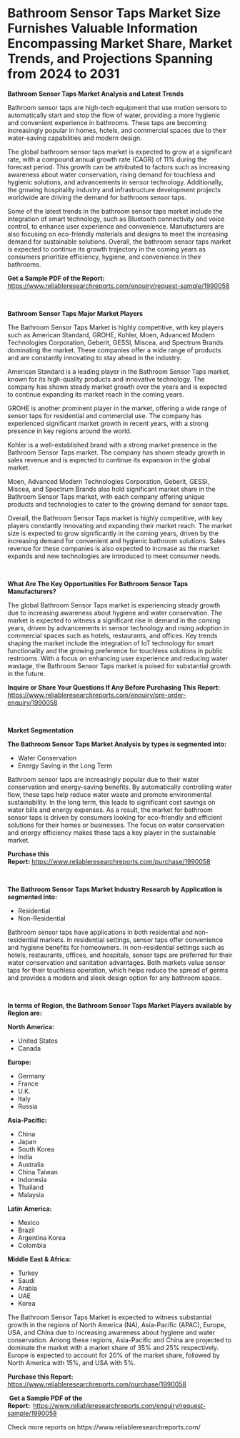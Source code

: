 <p><h1>Bathroom Sensor Taps Market Size Furnishes Valuable Information Encompassing Market Share, Market Trends, and Projections Spanning from 2024 to 2031</h1></p><p><strong>Bathroom Sensor Taps Market Analysis and Latest Trends</strong></p>
<p><p>Bathroom sensor taps are high-tech equipment that use motion sensors to automatically start and stop the flow of water, providing a more hygienic and convenient experience in bathrooms. These taps are becoming increasingly popular in homes, hotels, and commercial spaces due to their water-saving capabilities and modern design.</p><p>The global bathroom sensor taps market is expected to grow at a significant rate, with a compound annual growth rate (CAGR) of 11% during the forecast period. This growth can be attributed to factors such as increasing awareness about water conservation, rising demand for touchless and hygienic solutions, and advancements in sensor technology. Additionally, the growing hospitality industry and infrastructure development projects worldwide are driving the demand for bathroom sensor taps.</p><p>Some of the latest trends in the bathroom sensor taps market include the integration of smart technology, such as Bluetooth connectivity and voice control, to enhance user experience and convenience. Manufacturers are also focusing on eco-friendly materials and designs to meet the increasing demand for sustainable solutions. Overall, the bathroom sensor taps market is expected to continue its growth trajectory in the coming years as consumers prioritize efficiency, hygiene, and convenience in their bathrooms.</p></p>
<p><strong>Get a Sample PDF of the Report:&nbsp;</strong> <a href="https://www.reliableresearchreports.com/enquiry/request-sample/1990058">https://www.reliableresearchreports.com/enquiry/request-sample/1990058</a></p>
<p>&nbsp;</p>
<p><strong>Bathroom Sensor Taps Major Market Players</strong></p>
<p><p>The Bathroom Sensor Taps Market is highly competitive, with key players such as American Standard, GROHE, Kohler, Moen, Advanced Modern Technologies Corporation, Geberit, GESSI, Miscea, and Spectrum Brands dominating the market. These companies offer a wide range of products and are constantly innovating to stay ahead in the industry.</p><p>American Standard is a leading player in the Bathroom Sensor Taps market, known for its high-quality products and innovative technology. The company has shown steady market growth over the years and is expected to continue expanding its market reach in the coming years.</p><p>GROHE is another prominent player in the market, offering a wide range of sensor taps for residential and commercial use. The company has experienced significant market growth in recent years, with a strong presence in key regions around the world.</p><p>Kohler is a well-established brand with a strong market presence in the Bathroom Sensor Taps market. The company has shown steady growth in sales revenue and is expected to continue its expansion in the global market.</p><p>Moen, Advanced Modern Technologies Corporation, Geberit, GESSI, Miscea, and Spectrum Brands also hold significant market share in the Bathroom Sensor Taps market, with each company offering unique products and technologies to cater to the growing demand for sensor taps.</p><p>Overall, the Bathroom Sensor Taps market is highly competitive, with key players constantly innovating and expanding their market reach. The market size is expected to grow significantly in the coming years, driven by the increasing demand for convenient and hygienic bathroom solutions. Sales revenue for these companies is also expected to increase as the market expands and new technologies are introduced to meet consumer needs.</p></p>
<p>&nbsp;</p>
<p><strong>What Are The Key Opportunities For Bathroom Sensor Taps Manufacturers?</strong></p>
<p><p>The global Bathroom Sensor Taps market is experiencing steady growth due to increasing awareness about hygiene and water conservation. The market is expected to witness a significant rise in demand in the coming years, driven by advancements in sensor technology and rising adoption in commercial spaces such as hotels, restaurants, and offices. Key trends shaping the market include the integration of IoT technology for smart functionality and the growing preference for touchless solutions in public restrooms. With a focus on enhancing user experience and reducing water wastage, the Bathroom Sensor Taps market is poised for substantial growth in the future.</p></p>
<p><strong>Inquire or Share Your Questions If Any Before Purchasing This Report:</strong> <a href="https://www.reliableresearchreports.com/enquiry/pre-order-enquiry/1990058">https://www.reliableresearchreports.com/enquiry/pre-order-enquiry/1990058</a></p>
<p>&nbsp;</p>
<p><strong>Market Segmentation</strong></p>
<p><strong>The Bathroom Sensor Taps Market Analysis by types is segmented into:</strong></p>
<p><ul><li>Water Conservation</li><li>Energy Saving in the Long Term</li></ul></p>
<p><p>Bathroom sensor taps are increasingly popular due to their water conservation and energy-saving benefits. By automatically controlling water flow, these taps help reduce water waste and promote environmental sustainability. In the long term, this leads to significant cost savings on water bills and energy expenses. As a result, the market for bathroom sensor taps is driven by consumers looking for eco-friendly and efficient solutions for their homes or businesses. The focus on water conservation and energy efficiency makes these taps a key player in the sustainable market.</p></p>
<p><strong>Purchase this Report:&nbsp;</strong><a href="https://www.reliableresearchreports.com/purchase/1990058">https://www.reliableresearchreports.com/purchase/1990058</a></p>
<p>&nbsp;</p>
<p><strong>The Bathroom Sensor Taps Market Industry Research by Application is segmented into:</strong></p>
<p><ul><li>Residential</li><li>Non-Residential</li></ul></p>
<p><p>Bathroom sensor taps have applications in both residential and non-residential markets. In residential settings, sensor taps offer convenience and hygiene benefits for homeowners. In non-residential settings such as hotels, restaurants, offices, and hospitals, sensor taps are preferred for their water conservation and sanitation advantages. Both markets value sensor taps for their touchless operation, which helps reduce the spread of germs and provides a modern and sleek design option for any bathroom space.</p></p>
<p>&nbsp;</p>
<p><strong>In terms of Region, the Bathroom Sensor Taps Market Players available by Region are:</strong></p>
<p>
    <p> <strong> North America: </strong>
        <ul>
            <li>United States</li>
            <li>Canada</li>
        </ul>
        </p> 
    <p> <strong> Europe: </strong>
        <ul>
            <li>Germany</li>
            <li>France</li>
            <li>U.K.</li>
            <li>Italy</li>
            <li>Russia</li>
        </ul>
        </p> 
    <p> <strong> Asia-Pacific: </strong>
        <ul>
            <li>China</li>
            <li>Japan</li>
            <li>South Korea</li>
            <li>India</li>
            <li>Australia</li>
            <li>China Taiwan</li>
            <li>Indonesia</li>
            <li>Thailand</li>
            <li>Malaysia</li>
        </ul>
        </p> 
    <p> <strong> Latin America: </strong>
        <ul>
            <li>Mexico</li>
            <li>Brazil</li>
            <li>Argentina Korea</li>
            <li>Colombia</li>
        </ul>
        </p> 
    <p> <strong> Middle East & Africa: </strong>
        <ul>
            <li>Turkey</li>
            <li>Saudi</li>
            <li>Arabia</li>
            <li>UAE</li>
            <li>Korea</li>
        </ul>
    </p>
    </p>
<p><p>The Bathroom Sensor Taps Market is expected to witness substantial growth in the regions of North America (NA), Asia-Pacific (APAC), Europe, USA, and China due to increasing awareness about hygiene and water conservation. Among these regions, Asia-Pacific and China are projected to dominate the market with a market share of 35% and 25% respectively. Europe is expected to account for 20% of the market share, followed by North America with 15%, and USA with 5%.</p></p>
<p><strong>Purchase this Report: </strong><a href="https://www.reliableresearchreports.com/purchase/1990058">https://www.reliableresearchreports.com/purchase/1990058</a></p>
<p>&nbsp;<strong>Get a Sample PDF of the Report:&nbsp;&nbsp;</strong><a href="https://www.reliableresearchreports.com/enquiry/request-sample/1990058">https://www.reliableresearchreports.com/enquiry/request-sample/1990058</a></p>
<p><strong></strong></p>
<p>Check more reports on https://www.reliableresearchreports.com/</p>
